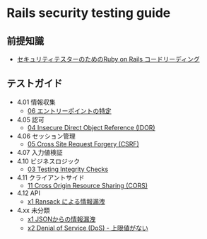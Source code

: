 # Rails security testing guide

## 前提知識

- [セキュリティテスターのためのRuby on Rails コードリーディング](https://docs.google.com/presentation/d/18zITuFTR0AvYEZhuBc-drzuc6OTyAGovwO0GSuXZu5s/edit?usp=sharing)

## テストガイド

- 4.01 情報収集
  - [06 エントリーポイントの特定](01-Information_Gathering/06-Identify_Application_Entry_Points.md)
- 4.05 認可
  - [04 Insecure Direct Object Reference (IDOR)](05-Authorization_Testing/04-Testing_for_Insecure_Direct_Object_References.md)
- 4.06 セッション管理
  - [05 Cross Site Request Forgery (CSRF)](06-Session_Management_Testing/05-Testing_for_Cross_Site_Request_Forgery.md)
- 4.07 入力値検証
- 4.10 ビジネスロジック
  - [03 Testing Integrity Checks](10-Business_Logic_Testing/03-Test_Integrity_Checks.md)
- 4.11 クライアントサイド
  - [11 Cross Origin Resource Sharing (CORS)](11-Client-side_Testing/07-Testing_Cross_Origin_Resource_Sharing.md)
- 4.12 API
  - [x1 Ransack による情報漏洩](12-API_Testing/xx-Testing_Ransack.md)
- 4.xx 未分類
  - [x1 JSONからの情報漏洩](XX-misc/XX-JSONからの情報漏洩.md)
  - [x2 Denial of Service (DoS) - 上限値がない](XX-misc/XX-Denial_of_Service_上限値がない.md)
